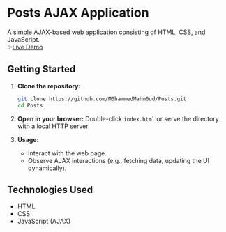 # Posts AJAX Application

A simple AJAX-based web application consisting of HTML, CSS, and JavaScript.<br/>
✨[Live Demo](https://m0hammedmahm0ud.github.io/Posts/)

## Getting Started

1. **Clone the repository:**

   ```bash
   git clone https://github.com/M0hammedMahm0ud/Posts.git
   cd Posts
   ```

2. **Open in your browser:**
   Double-click `index.html` or serve the directory with a local HTTP server.

3. **Usage:**
   - Interact with the web page.
   - Observe AJAX interactions (e.g., fetching data, updating the UI dynamically).

## Technologies Used

- HTML
- CSS
- JavaScript (AJAX)
